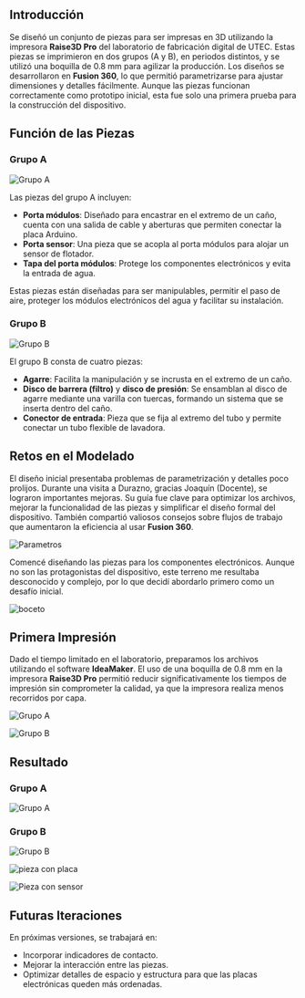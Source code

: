 

## Introducción  
Se diseñó un conjunto de piezas para ser impresas en 3D utilizando la impresora **Raise3D Pro** del laboratorio de fabricación digital de UTEC. Estas piezas se imprimieron en dos grupos (A y B), en periodos distintos, y se utilizó una boquilla de 0.8 mm para agilizar la producción. Los diseños se desarrollaron en **Fusion 360**, lo que permitió parametrizarse para ajustar dimensiones y detalles fácilmente. Aunque las piezas funcionan correctamente como prototipo inicial, esta fue solo una primera prueba para la construcción del dispositivo.  

## Función de las Piezas  

### Grupo A

![Grupo A](<../images/PI_IMG/impresiones 3D/Prototipo_PRESENTACIÓN _piezasA.png>)  

Las piezas del grupo A incluyen:  
- **Porta módulos**: Diseñado para encastrar en el extremo de un caño, cuenta con una salida de cable y aberturas que permiten conectar la placa Arduino.  
- **Porta sensor**: Una pieza que se acopla al porta módulos para alojar un sensor de flotador.  
- **Tapa del porta módulos**: Protege los componentes electrónicos y evita la entrada de agua.  

Estas piezas están diseñadas para ser manipulables, permitir el paso de aire, proteger los módulos electrónicos del agua y facilitar su instalación.  

### Grupo B

  ![Grupo B](<../images/PI_IMG/impresiones 3D/Prototipo_PRESENTACIÓN_PIEZAS_B.png>)

El grupo B consta de cuatro piezas:  
- **Agarre**: Facilita la manipulación y se incrusta en el extremo de un caño.  
- **Disco de barrera (filtro)** y **disco de presión**: Se ensamblan al disco de agarre mediante una varilla con tuercas, formando un sistema que se inserta dentro del caño.  
- **Conector de entrada**: Pieza que se fija al extremo del tubo y permite conectar un tubo flexible de lavadora.  

## Retos en el Modelado  
El diseño inicial presentaba problemas de parametrización y detalles poco prolijos. Durante una visita a Durazno, gracias Joaquín (Docente), se lograron importantes mejoras. Su guía fue clave para optimizar los archivos, mejorar la funcionalidad de las piezas y simplificar el diseño formal del dispositivo. También compartió valiosos consejos sobre flujos de trabajo que aumentaron la eficiencia al usar **Fusion 360**.  

![Parametros](<../images/PI_IMG/impresiones 3D/parametros.png>)

Comencé diseñando las piezas para los componentes electrónicos. Aunque no son las protagonistas del dispositivo, este terreno me resultaba desconocido y complejo, por lo que decidí abordarlo primero como un desafío inicial.  

![boceto](<../images/PI_IMG/impresiones 3D/boceto_01.png>)


## Primera Impresión  
Dado el tiempo limitado en el laboratorio, preparamos los archivos utilizando el software **IdeaMaker**. El uso de una boquilla de 0.8 mm en la impresora **Raise3D Pro** permitió reducir significativamente los tiempos de impresión sin comprometer la calidad, ya que la impresora realiza menos recorridos por capa.

![Grupo A](<../images/PI_IMG/impresiones 3D/grupo-A.gif>)

![Grupo B](<../images/PI_IMG/impresiones 3D/CAP_IDEAMKER.png>)

## Resultado

### Grupo A
![Grupo A](<../images/PI_IMG/impresiones 3D/grupo_A_impresas.png>)

### Grupo B
![Grupo B](<../images/PI_IMG/impresiones 3D/grupo_B_impresas.png>)

![pieza con placa](<../images/PI_IMG/impresiones 3D/pieza_con_plca.png>)

![Pieza con sensor](<../images/PI_IMG/impresiones 3D/pieza_con_sensor.png>)

## Futuras Iteraciones  
En próximas versiones, se trabajará en:  
- Incorporar indicadores de contacto.  
- Mejorar la interacción entre las piezas.  
- Optimizar detalles de espacio y estructura para que las placas electrónicas queden más ordenadas.  


